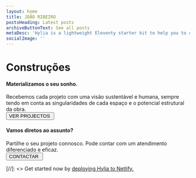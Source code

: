```yaml
---
layout: home
title: JOÃO RIBEIRO
postsHeading: Latest posts
archiveButtonText: See all posts
metaDesc: 'Hylia is a lightweight Eleventy starter kit to help you to create your own blog or personal website.'
socialImage: ''
---
```

# Construções

#### Materializamos o seu sonho.
Recebemos cada projeto com uma visão sustentável e humana, sempre tendo em conta as singularidades de cada espaço e o potencial estrutural da obra.
<br>
<button>
VER PROJECTOS
<img class="" src=""/>
</button>

#### Vamos diretos ao assunto?
Partilhe o seu projeto connosco.
Pode contar com um atendimento diferenciado e eficaz.
<br>
<button>
CONTACTAR
<img class="" src=""/>
</button>


[//]: <> Get started now by [deploying Hylia to Netlify.](https://app.netlify.com/start/deploy?repository=https://github.com/hankchizljaw/hylia&stack=cms)
